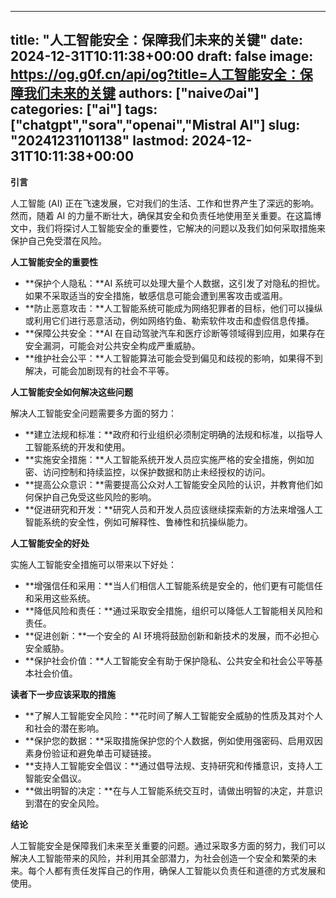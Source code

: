
---
title: "人工智能安全：保障我们未来的关键"
date: 2024-12-31T10:11:38+00:00
draft: false
image: https://og.g0f.cn/api/og?title=人工智能安全：保障我们未来的关键
authors: ["naiveのai"]
categories: ["ai"]
tags: ["chatgpt","sora","openai","Mistral AI"]
slug: "20241231101138"
lastmod: 2024-12-31T10:11:38+00:00
---
**引言**

人工智能 (AI) 正在飞速发展，它对我们的生活、工作和世界产生了深远的影响。然而，随着 AI 的力量不断壮大，确保其安全和负责任地使用至关重要。在这篇博文中，我们将探讨人工智能安全的重要性，它解决的问题以及我们如何采取措施来保护自己免受潜在风险。

**人工智能安全的重要性**

* **保护个人隐私：**AI 系统可以处理大量个人数据，这引发了对隐私的担忧。如果不采取适当的安全措施，敏感信息可能会遭到黑客攻击或滥用。
* **防止恶意攻击：**人工智能系统可能成为网络犯罪者的目标，他们可以操纵或利用它们进行恶意活动，例如网络钓鱼、勒索软件攻击和虚假信息传播。
* **保障公共安全：**AI 在自动驾驶汽车和医疗诊断等领域得到应用，如果存在安全漏洞，可能会对公共安全构成严重威胁。
* **维护社会公平：**人工智能算法可能会受到偏见和歧视的影响，如果得不到解决，可能会加剧现有的社会不平等。

**人工智能安全如何解决这些问题**

解决人工智能安全问题需要多方面的努力：

* **建立法规和标准：**政府和行业组织必须制定明确的法规和标准，以指导人工智能系统的开发和使用。
* **实施安全措施：**人工智能系统开发人员应实施严格的安全措施，例如加密、访问控制和持续监控，以保护数据和防止未经授权的访问。
* **提高公众意识：**需要提高公众对人工智能安全风险的认识，并教育他们如何保护自己免受这些风险的影响。
* **促进研究和开发：**研究人员和开发人员应该继续探索新的方法来增强人工智能系统的安全性，例如可解释性、鲁棒性和抗操纵能力。

**人工智能安全的好处**

实施人工智能安全措施可以带来以下好处：

* **增强信任和采用：**当人们相信人工智能系统是安全的，他们更有可能信任和采用这些系统。
* **降低风险和责任：**通过采取安全措施，组织可以降低人工智能相关风险和责任。
* **促进创新：**一个安全的 AI 环境将鼓励创新和新技术的发展，而不必担心安全威胁。
* **保护社会价值：**人工智能安全有助于保护隐私、公共安全和社会公平等基本社会价值。

**读者下一步应该采取的措施**

* **了解人工智能安全风险：**花时间了解人工智能安全威胁的性质及其对个人和社会的潜在影响。
* **保护您的数据：**采取措施保护您的个人数据，例如使用强密码、启用双因素身份验证和避免单击可疑链接。
* **支持人工智能安全倡议：**通过倡导法规、支持研究和传播意识，支持人工智能安全倡议。
* **做出明智的决定：**在与人工智能系统交互时，请做出明智的决定，并意识到潜在的安全风险。

**结论**

人工智能安全是保障我们未来至关重要的问题。通过采取多方面的努力，我们可以解决人工智能带来的风险，并利用其全部潜力，为社会创造一个安全和繁荣的未来。每个人都有责任发挥自己的作用，确保人工智能以负责任和道德的方式发展和使用。
